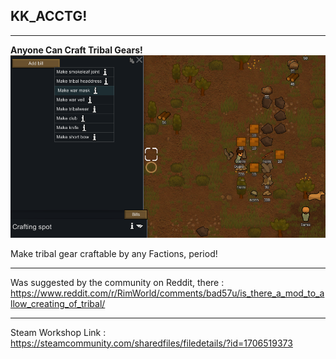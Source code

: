## KK_ACCTG!
________________________________
**Anyone Can Craft Tribal Gears!**
![Preview](https://raw.githubusercontent.com/kaptain-kavern/KK_ACCTG/master/About/Preview.png)

Make tribal gear craftable by any Factions, period!

________________________________

Was suggested by the community on Reddit, there : https://www.reddit.com/r/RimWorld/comments/bad57u/is_there_a_mod_to_allow_creating_of_tribal/

________________________________

Steam Workshop Link : https://steamcommunity.com/sharedfiles/filedetails/?id=1706519373
